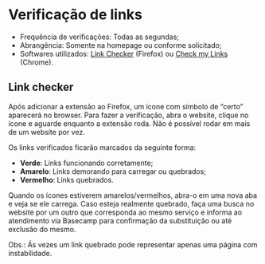 # Verificação de links

* Frequência de verificações: Todas as segundas;
* Abrangência: Somente na homepage ou conforme solicitado;
* Softwares utilizados: [Link Checker](https://addons.mozilla.org/pt-br/firefox/addon/linkchecker/) (Firefox) ou [Check my Links](https://chrome.google.com/webstore/detail/check-my-links/ojkcdipcgfaekbeaelaapakgnjflfglf/) (Chrome).

## Link checker

Após adicionar a extensão ao Firefox, um ícone com símbolo de “certo” aparecerá no browser. Para fazer a verificação, abra o website, clique no ícone e aguarde enquanto a extensão roda. Não é possível rodar em mais de um website por vez.

Os links verificados ficarão marcados da seguinte forma:
* **Verde**: Links funcionando corretamente;
* **Amarelo**: Links demorando para carregar ou quebrados;
* **Vermelho**: Links quebrados.

Quando os ícones estiverem amarelos/vermelhos, abra-o em uma nova aba e veja se ele carrega. Caso esteja realmente quebrado, faça uma busca no website por um outro que corresponda ao mesmo serviço e informa ao atendimento via Basecamp para confirmação da substituição ou até exclusão do mesmo. 

Obs.: Ás vezes um link quebrado pode representar apenas uma página com instabilidade.

